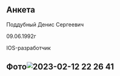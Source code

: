 ## Анкета

Поддубный Денис Сергеевич

09.06.1992г

IOS-разработчик

## Фото![2023-02-12 22 26 41](https://user-images.githubusercontent.com/123066541/218335208-bb32e573-d1a4-4d7f-8885-3bd4e09f06a4.jpg)


